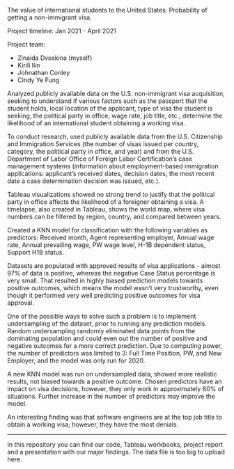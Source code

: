 The value of international students to the United States. Probability of getting a non-immigrant visa.

Project timeline: 
Jan 2021 - April 2021

Project team:
- Zinaida Dvoskina (myself)
- Kirill Ilin
- Johnathan Conley
- Cindy Ye Fung

Analyzed publicly available data on the U.S. non-immigrant visa acquisition, seeking to understand if various factors such as the passport that the student holds, local location of the applicant, type of visa the student is seeking, the political party in office, wage rate, job title, etc., determine the likelihood of an international student obtaining a working visa.

To conduct research, used publicly available data from the U.S. Citizenship and Immigration Services (the number of visas issued per country, category, the political party in office, and year) and from the U.S. Department of Labor Office of Foreign Labor Certification’s case management systems (information about employment-based immigration applications: applicant’s received dates, decision dates, the most recent date a case determination decision was issued, etc.).

Tableau visualizations showed no strong trend to justify that the political party in office affects the likelihood of a foreigner obtaining a visa. A timelapse, also created in Tableau, shows the world map, where visa numbers can be filtered by region, country, and compared between years.

Created a KNN model for classification with the following variables as predictors: Received month, Agent representing employer, Annual wage rate, Annual prevailing wage, PW wage level, H-1B dependent status, Support H1B status. 

Datasets are populated with approved results of visa applications - almost 97% of data is positive, whereas the negative Case Status percentage is very small. That resulted in highly biased prediction models towards positive outcomes, which means the model wasn’t very trustworthy, even though it performed very well predicting positive outcomes for visa approval.

One of the possible ways to solve such a problem is to implement undersampling of the dataset, prior to running any prediction models. Random undersampling randomly eliminated data points from the dominating population and could even out the number of positive and negative outcomes for a more correct prediction. Due to computing power, the number of predictors was limited to 3: Full Time Position, PW, and New Employer, and the model was only run for 2020. 

A new KNN model was run on undersampled data, showed more realistic results, not biased towards a positive outcome. Chosen predictors have an impact on visa decisions, however, they only work in approximately 60% of situations. Further increase in the number of predictors may improve the model.

An interesting finding was that software engineers are at the top job title to obtain a working visa; however, they have the most denials.

__________________________________

In this repository you can find our code, Tableau workbooks, project report and a presentation with our major findings.
The data file is too big to upload here.
